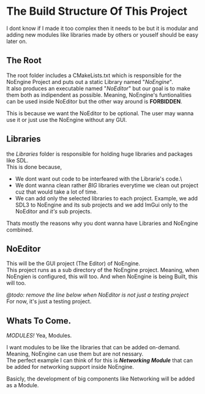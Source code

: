 # The Build Structure Of This Project
I dont know if I made it too complex then it needs to be but it is modular and adding new modules like libraries made by others or youself should be easy later on.

## The Root
The root folder includes a CMakeLists.txt which is responsible for the NoEngine Project and puts out a static Library named "*NoEngine*".\
It also produces an executable named "*NoEditor*" but our goal is to make them both as indipendent as possible. Meaning, NoEngine's funtionalities can be used inside NoEditor but the other way around is **FORBIDDEN**.

This is because we want the NoEditor to be optional. The user may wanna use it or just use the NoEngine without any GUI.

## Libraries
the *Libraries* folder is responsible for holding huge libraries and packages like SDL.\
This is done because,
- We dont want out code to be interfeared with the Librarie's code.\
- We dont wanna clean rather *BIG* libraries everytime we clean out project cuz that would take a lot of time.
- We can add only the selected libraries to each project. Example, we add SDL3 to NoEngine and its sub projects and we add ImGui only to the NoEditor and *it's* sub projects.

Thats mostly the reasons why you dont wanna have Libraries and NoEngine combined.

## NoEditor
This will be the GUI project (The Editor) of NoEngine.\
This project runs as a sub directory of the NoEngine project. Meaning, when NoEngien is configured, this will too. And when NoEngine is being Built, this will too.

*@todo: remove the line below when NoEditor is not just a testing project*\
For now, it's just a testing project.

## Whats To Come.
*MODULES!* Yea, Modules.

I want modules to be like the libraries that can be added on-demand. Meaning, NoEngine can use them but are not nessary.\
The perfect example I can think of for this is ***Networking Module*** that can be added for networking support inside NoEngine.

Basicly, the development of big components like Networking will be added as a Module.